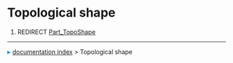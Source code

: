 # Topological shape
1.  REDIRECT [Part\_TopoShape](Part_TopoShape.md)



---
![](images/Right_arrow.png) [documentation index](../README.md) > Topological shape
